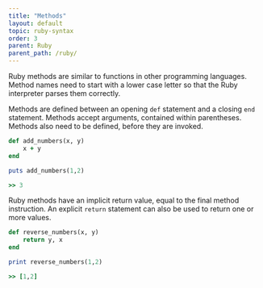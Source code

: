 ```yaml
---
title: "Methods"
layout: default
topic: ruby-syntax
order: 3
parent: Ruby
parent_path: /ruby/
---
```

Ruby methods are similar to functions in other programming languages. Method names need to start with a lower case letter so that the Ruby interpreter parses them correctly.

Methods are defined between an opening `def` statement and a closing `end` statement. Methods accept arguments, contained within parentheses. Methods also need to be defined, before they are invoked.
```ruby
def add_numbers(x, y)
    x + y
end

puts add_numbers(1,2)

>> 3
```

Ruby methods have an implicit return value, equal to the final method instruction. An explicit `return` statement can also be used to return one or more values.
```ruby
def reverse_numbers(x, y)
    return y, x
end

print reverse_numbers(1,2)

>> [1,2]
```
